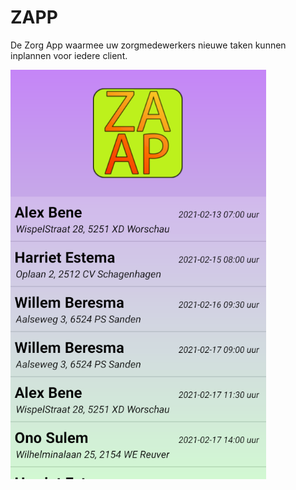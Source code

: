 # ZAPP

De Zorg App waarmee uw zorgmedewerkers nieuwe taken kunnen inplannen voor iedere client.

![Alt text](ZAPP_Screenshot.png "ZAPP Screenshot")



